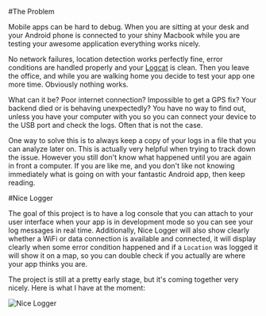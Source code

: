 #The Problem

Mobile apps can be hard to debug. When you are sitting at your desk and your Android phone is connected to your shiny Macbook while you are testing your awesome application everything works nicely.

No network failures, location detection works perfectly fine, error conditions are handled properly and your [Logcat](http://developer.android.com/tools/help/logcat.html) is clean. Then you leave the office, and while you are walking home you decide to test your app one more time. Obviously nothing works.

What can it be? Poor internet connection? Impossible to get a GPS fix? Your backend died or is behaving unexpectedly? You have no way to find out, unless you have your computer with you so you can connect your device to the USB port and check the logs. Often that is not the case.

One way to solve this is to always keep a copy of your logs in a file that you can analyze later on. This is actually very helpful when trying to track down the issue. However you still don't know what happened until you are again in front a computer. If you are like me, and you don't like not knowing immediately what is going on with your fantastic Android app, then keep reading.

#Nice Logger

The goal of this project is to have a log console that you can attach to your user interface when your app is in development mode so you can see your log messages in real time. Additionally, Nice Logger will also show clearly whether a WiFi or data connection is available and connected, it will display clearly when some error condition happened and if a `Location` was logged it will show it on a map, so you can double check if you actually are where your app thinks you are.

The project is still at a pretty early stage, but it's coming together very nicely. Here is what I have at the moment:

![Nice Logger](https://raw.github.com/mmarcon/nice-logger/master/docs/nice-logger.png)